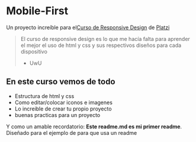 # Mobile-First
Un proyecto increíble para el[Curso de Responsive Design](https://platzi.com/cursos/mobile-first/ " Curso de Responsive Design: Maquetación Mobile First") de [Platzi](https://platzi.com/ "Platzi")
> El curso de responsive design es lo que me hacía falta para aprender el mejor el uso de html y css y sus respectivos diseños para cada dispositivo
> - UwU

## En este curso vemos de todo
* Estructura de html y css
* Como editar/colocar iconos e imagenes
* Lo increible de crear tu propio proyecto
* buenas practicas para un proyecto

Y como un amable recordatorio: **Este readme.md es mi primer readme**.  Diseñado para el ejemplo de para que usa un readme